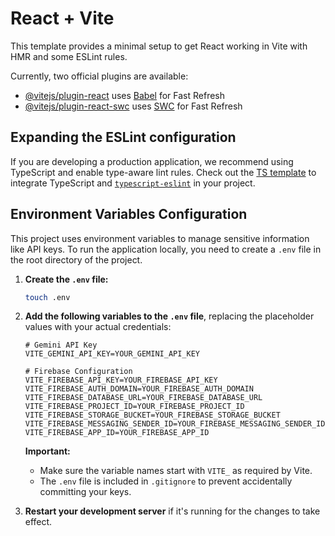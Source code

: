 # React + Vite

This template provides a minimal setup to get React working in Vite with HMR and some ESLint rules.

Currently, two official plugins are available:

- [@vitejs/plugin-react](https://github.com/vitejs/vite-plugin-react/blob/main/packages/plugin-react/README.md) uses [Babel](https://babeljs.io/) for Fast Refresh
- [@vitejs/plugin-react-swc](https://github.com/vitejs/vite-plugin-react-swc) uses [SWC](https://swc.rs/) for Fast Refresh

## Expanding the ESLint configuration

If you are developing a production application, we recommend using TypeScript and enable type-aware lint rules. Check out the [TS template](https://github.com/vitejs/vite/tree/main/packages/create-vite/template-react-ts) to integrate TypeScript and [`typescript-eslint`](https://typescript-eslint.io) in your project.

## Environment Variables Configuration

This project uses environment variables to manage sensitive information like API keys. To run the application locally, you need to create a `.env` file in the root directory of the project.

1.  **Create the `.env` file:**
    ```bash
    touch .env
    ```

2.  **Add the following variables to the `.env` file**, replacing the placeholder values with your actual credentials:

    ```dotenv
    # Gemini API Key
    VITE_GEMINI_API_KEY=YOUR_GEMINI_API_KEY

    # Firebase Configuration
    VITE_FIREBASE_API_KEY=YOUR_FIREBASE_API_KEY
    VITE_FIREBASE_AUTH_DOMAIN=YOUR_FIREBASE_AUTH_DOMAIN
    VITE_FIREBASE_DATABASE_URL=YOUR_FIREBASE_DATABASE_URL
    VITE_FIREBASE_PROJECT_ID=YOUR_FIREBASE_PROJECT_ID
    VITE_FIREBASE_STORAGE_BUCKET=YOUR_FIREBASE_STORAGE_BUCKET
    VITE_FIREBASE_MESSAGING_SENDER_ID=YOUR_FIREBASE_MESSAGING_SENDER_ID
    VITE_FIREBASE_APP_ID=YOUR_FIREBASE_APP_ID
    ```

    **Important:**
    *   Make sure the variable names start with `VITE_` as required by Vite.
    *   The `.env` file is included in `.gitignore` to prevent accidentally committing your keys.

3.  **Restart your development server** if it's running for the changes to take effect.
